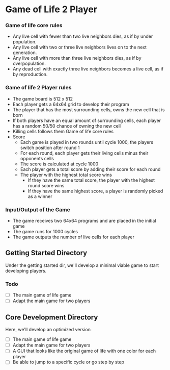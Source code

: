 # Game of Life 2 Player

### Game of life core rules
- Any live cell with fewer than two live neighbors dies, as if by under population.
- Any live cell with two or three live neighbors lives on to the next generation.
- Any live cell with more than three live neighbors dies, as if by overpopulation.
- Any dead cell with exactly three live neighbors becomes a live cell, as if by reproduction.

### Game of life 2 Player rules
- The game board is 512 x 512
- Each player gets a 64x64 grid to develop their program 
- The player that has the most surrounding cells, owns the new cell that is born
- If both players have an equal amount of surrounding cells, each player has a random 50/50 chance of owning the new cell
- Killing cells follows them Game of life core rules
- Score
  - Each game is played in two rounds until cycle 1000, the players switch position after round 1
  - For each round, each player gets their living cells minus their opponents cells
  - The score is calculated at cycle 1000
  - Each player gets a total score by adding their score for each round
  - The player with the highest total score wins
    - If they have the same total score, the player with the highest round score wins
    - If they have the same highest score, a player is randomly picked as a winner

### Input/Output of the Game
- The game receives two 64x64 programs and are placed in the initial game
- The game runs for 1000 cycles 
- The game outputs the number of live cells for each player

## Getting Started Directory
Under the getting started dir, we'll develop a minimal viable game to start developing players.

### Todo
- [ ] The main game of life game
- [ ] Adapt the main game for two players

## Core Development Directory
Here, we'll develop an optimized version 
- [ ] The main game of life game
- [ ] Adapt the main game for two players
- [ ] A GUI that looks like the original game of life with one color for each player
- [ ] Be able to jump to a specific cycle or go step by step
